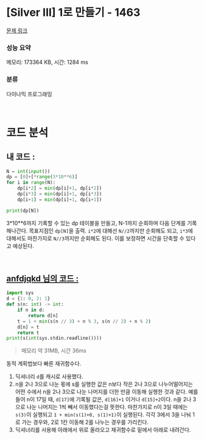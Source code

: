 # [Silver III] 1로 만들기 - 1463 

[문제 링크](https://www.acmicpc.net/problem/1463) 

### 성능 요약

메모리: 173364 KB, 시간: 1284 ms

### 분류

다이나믹 프로그래밍

<br>

# 코드 분석
## 내 코드 :
```python
N = int(input())
dp = [0]+[*range(3*10**6)]
for i in range(N):
    dp[i*2] = min(dp[i]+1, dp[i*2])
    dp[i*3] = min(dp[i]+1, dp[i*3])
    dp[i+1] = min(dp[i]+1, dp[i+1])

print(dp[N])
```
3*10**6까지 기록할 수 있는 dp 테이블을 만들고, N-1까지 순회하며 다음 단계를 기록해나간다. 목표지점인 `dp[N]`을 출력. `i*2`에 대해선 `N//2`까지만 순회해도 되고, `i*3`에 대해서도 마찬가지로 `N//3`까지만 순회해도 된다. 이를 보정하면 시간을 단축할 수 있다고 예상된다.

<br>

## [anfdjqkd 님의 코드 :](https://www.acmicpc.net/source/54131016)
```python
import sys
d = {1: 0, 2: 1}
def s(n: int) -> int:
    if n in d:
        return d[n]
    t = 1 + min(s(n // 3) + n % 3, s(n // 2) + n % 2)
    d[n] = t
    return t
print(s(int(sys.stdin.readline())))
```
> 메모리 약 31MB, 시간 36ms

동적 계획법보다 빠른 재귀함수다.
1. 딕셔너리 `d`를 캐시로 사용했다.
2. n을 2나 3으로 나눈 몫에 s를 실행한 값은 n보다 작은 2나 3으로 나누어떨어지는 어떤 수에서 n을 2나 3으로 나눈 나머지를 더한 만큼 이동해 실행한 것과 같다. 예를 들어 n이 17일 때, `d[17]`에 기록될 값은, `d[16]+1` 이거나 `d[15]+2`이다. n을 2나 3으로 나눈 나머지는 1씩 빼서 이동했다는걸 뜻한다. 마찬가지로 n이 3일 때에는 `s(3)`이 실행되고 `1 + min(s(1)+0, s(1)+1)`이 실행된다. 각각 3에서 3을 나눠 1로 가는 경우와, 2로 1칸 이동해 2를 나누는 경우를 가리킨다.
3. 딕셔너리를 사용해 아래에서 위로 올라오고 재귀함수로 밑에서 아래로 내려간다.